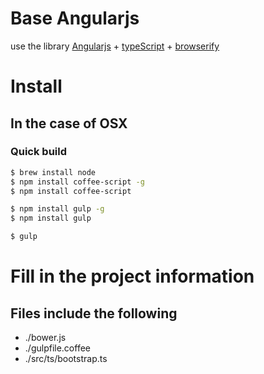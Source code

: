 # Base Angularjs
use the library [Angularjs](https://angularjs.org/) + [typeScript](http://www.typescriptlang.org/) + [browserify](http://browserify.org/)

# Install

## In the case of OSX

### Quick build
```sh
$ brew install node
$ npm install coffee-script -g
$ npm install coffee-script

$ npm install gulp -g
$ npm install gulp

$ gulp
```

# Fill in the project information

## Files include the following
 - ./bower.js
 - ./gulpfile.coffee
 - ./src/ts/bootstrap.ts
